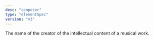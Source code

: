```yaml
---
desc: "composer"
type: "elementSpec"
version: "v3"
---
```


The name of the creator of the intellectual content of a musical work.